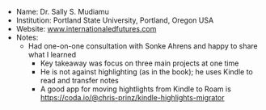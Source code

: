 - Name: Dr. Sally S. Mudiamu
- Institution: Portland State University, Portland, Oregon USA
- Website: www.internationaledfutures.com
- Notes:
    - Had one-on-one consultation with Sonke Ahrens and happy to share what I learned
        - Key takeaway was focus on three main projects at one time 
        - He is not against highlighting (as in the book); he uses Kindle to read and transfer notes
        - A good app for moving hightlights from Kindle to Roam is https://coda.io/@chris-prinz/kindle-highlights-migrator

